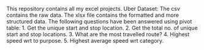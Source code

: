 
This repository contains all my excel projects.
Uber Dataset: The csv contains the raw data. The xlsx file contains the formatted and more structured data. The following questions have been answered using pivot table:
              1. Get the unique start and stop location.
              2. Get the total no. of unique start and stop locations.
              3. What are the most travelled route?
              4. Highest speed wrt to purpose.
              5. Highest average speed wrt category.

